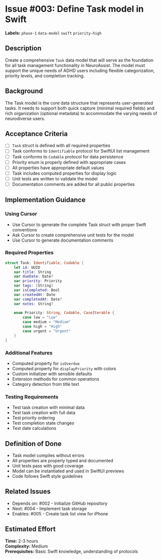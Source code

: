 # Issue #003: Define Task model in Swift

**Labels:** `phase-1` `data-model` `swift` `priority-high`

## Description

Create a comprehensive `Task` data model that will serve as the foundation for all task management functionality in NeuroAssist. The model must support the unique needs of ADHD users including flexible categorization, priority levels, and completion tracking.

## Background

The Task model is the core data structure that represents user-generated tasks. It needs to support both quick capture (minimal required fields) and rich organization (optional metadata) to accommodate the varying needs of neurodiverse users.

## Acceptance Criteria

- [ ] `Task` struct is defined with all required properties
- [ ] Task conforms to `Identifiable` protocol for SwiftUI list management
- [ ] Task conforms to `Codable` protocol for data persistence
- [ ] Priority enum is properly defined with appropriate cases
- [ ] All properties have appropriate default values
- [ ] Task includes computed properties for display logic
- [ ] Unit tests are written to validate the model
- [ ] Documentation comments are added for all public properties

## Implementation Guidance

### Using Cursor
- Use Cursor to generate the complete Task struct with proper Swift conventions
- Ask Cursor to create comprehensive unit tests for the model
- Use Cursor to generate documentation comments

### Required Properties
```swift
struct Task: Identifiable, Codable {
    let id: UUID
    var title: String
    var dueDate: Date?
    var priority: Priority
    var tags: [String]
    var isCompleted: Bool
    var createdAt: Date
    var completedAt: Date?
    var notes: String?
    
    enum Priority: String, Codable, CaseIterable {
        case low = "Low"
        case medium = "Medium"
        case high = "High"
        case urgent = "Urgent"
    }
}
```

### Additional Features
- Computed property for `isOverdue`
- Computed property for `displayPriority` with colors
- Custom initializer with sensible defaults
- Extension methods for common operations
- Category detection from title text

### Testing Requirements
- Test task creation with minimal data
- Test task creation with full data
- Test priority ordering
- Test completion state changes
- Test date calculations

## Definition of Done

- Task model compiles without errors
- All properties are properly typed and documented
- Unit tests pass with good coverage
- Model can be instantiated and used in SwiftUI previews
- Code follows Swift style guidelines

## Related Issues

- Depends on: #002 - Initialize GitHub repository
- Next: #004 - Implement task storage
- Enables: #005 - Create task list view for iPhone

## Estimated Effort

**Time:** 2-3 hours  
**Complexity:** Medium  
**Prerequisites:** Basic Swift knowledge, understanding of protocols 